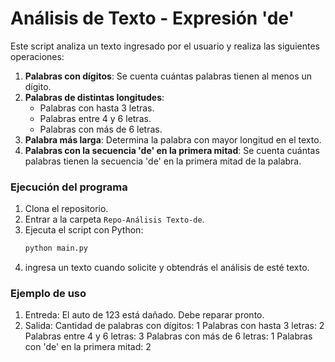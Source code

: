 # Análisis de Texto - Expresión 'de'

Este script analiza un texto ingresado por el usuario y realiza las siguientes operaciones:

1. **Palabras con dígitos**: Se cuenta cuántas palabras tienen al menos un dígito.
2. **Palabras de distintas longitudes**:
   - Palabras con hasta 3 letras.
   - Palabras entre 4 y 6 letras.
   - Palabras con más de 6 letras.
3. **Palabra más larga**: Determina la palabra con mayor longitud en el texto.
4. **Palabras con la secuencia 'de' en la primera mitad**:
 Se cuenta cuántas palabras tienen la secuencia 'de' en la primera mitad de la palabra.

### Ejecución del programa

1. Clona el repositorio.
2. Entrar a la carpeta `Repo-Análisis Texto-de`.
3. Ejecuta el script con Python:
   ```bash
   python main.py
4. ingresa un texto cuando solicite y obtendrás el análisis de esté texto.

### Ejemplo de uso
1. Entreda: El auto de 123 está dañado. Debe reparar pronto.
2. Salida: Cantidad de palabras con dígitos: 1
           Palabras con hasta 3 letras: 2
           Palabras entre 4 y 6 letras: 3
           Palabras con más de 6 letras: 1
           Palabras con 'de' en la primera mitad: 2 